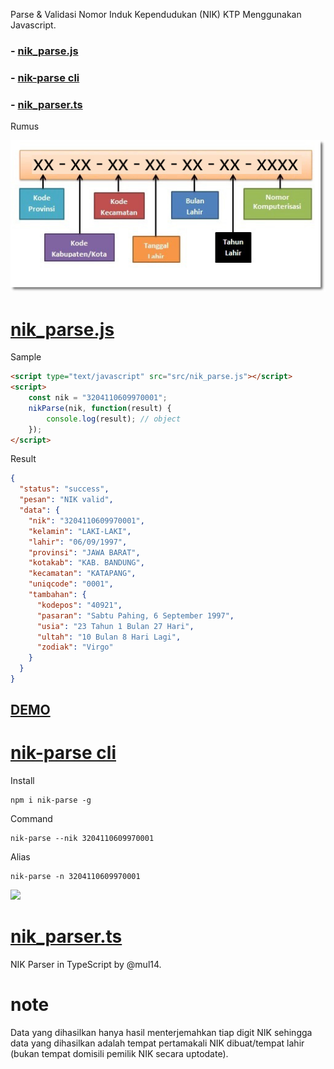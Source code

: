 Parse & Validasi Nomor Induk Kependudukan (NIK) KTP Menggunakan Javascript.

<h3>- <a href="#nik_parsejs">nik_parse.js</a></h3>
<h3>- <a href="#nik-parsecli">nik-parse cli</a></h3>
<h3>- <a href="#nik_parserts">nik_parser.ts</a></h3>

Rumus

<img src="kodenik.jpg"/>

# <a href="https://github.com/bachors/nik_parse.js/tree/master/src">nik_parse.js</a>
Sample
```html
<script type="text/javascript" src="src/nik_parse.js"></script>
<script>
	const nik = "3204110609970001";
	nikParse(nik, function(result) {
		console.log(result); // object
	});	
</script>
```

Result
```json
{
  "status": "success",
  "pesan": "NIK valid",
  "data": {
    "nik": "3204110609970001",
    "kelamin": "LAKI-LAKI",
    "lahir": "06/09/1997",
    "provinsi": "JAWA BARAT",
    "kotakab": "KAB. BANDUNG",
    "kecamatan": "KATAPANG",
    "uniqcode": "0001",
    "tambahan": {
      "kodepos": "40921",
      "pasaran": "Sabtu Pahing, 6 September 1997",
      "usia": "23 Tahun 1 Bulan 27 Hari",
      "ultah": "10 Bulan 8 Hari Lagi",
      "zodiak": "Virgo"
    }
  }
}
```

<h2><a href="http://bachors.com/code/validasi-nik-ktp-menggunakan-javascript-nik_parsejs?embed">DEMO</a></h2>

# <a href="https://www.npmjs.com/package/nik-parse">nik-parse cli</a>
Install
```
npm i nik-parse -g
```

Command
```
nik-parse --nik 3204110609970001
```
Alias
```
nik-parse -n 3204110609970001
```
<img src="cli.png"/>

# <a href="https://github.com/mul14/nik_parser.ts?fbclid=IwAR0yu4Vadmdi13Z9rVNyiSIuZuybq2bD1THGNTQqZMQNanYvjsCVN9HldR0">nik_parser.ts</a>
NIK Parser in TypeScript by @mul14.

# note
Data yang dihasilkan hanya hasil menterjemahkan tiap digit NIK sehingga data yang dihasilkan adalah tempat pertamakali NIK dibuat/tempat lahir (bukan tempat domisili pemilik NIK secara uptodate).
